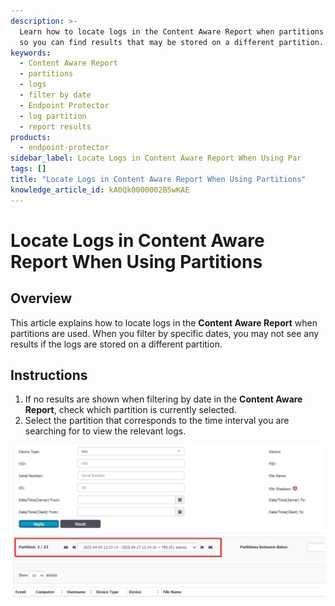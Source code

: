 ```yaml
---
description: >-
  Learn how to locate logs in the Content Aware Report when partitions are used
  so you can find results that may be stored on a different partition.
keywords:
  - Content Aware Report
  - partitions
  - logs
  - filter by date
  - Endpoint Protector
  - log partition
  - report results
products:
  - endpoint-protector
sidebar_label: Locate Logs in Content Aware Report When Using Par
tags: []
title: "Locate Logs in Content Aware Report When Using Partitions"
knowledge_article_id: kA0Qk0000002B5wKAE
---
```


# Locate Logs in Content Aware Report When Using Partitions

## Overview

This article explains how to locate logs in the **Content Aware Report** when partitions are used. When you filter by specific dates, you may not see any results if the logs are stored on a different partition.

## Instructions

1. If no results are shown when filtering by date in the **Content Aware Report**, check which partition is currently selected.  
2. Select the partition that corresponds to the time interval you are searching for to view the relevant logs.

![Screenshot showing no results in Content Aware Report when filtering by date](./images/ka0Qk000000E7Pp_0EMQk00000C51uD.png)
